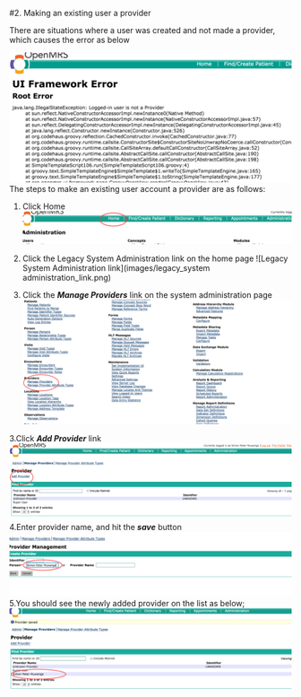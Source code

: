 #2. Making an existing user a provider

There are situations where a user was created and not made a provider, which causes the error as below

![Error Logged In User is Not a Provider](images/error_loggedin_user_isnotaprovider.png)
The steps to make an existing user account a provider are as follows:
1. Click Home
    ![Legacy UI Menu](images/legacy-menu.png)
    
2. Click the Legacy System Administration link on the home page
![Legacy System Administration link](images/legacy_system administration_link.png)
3. Click the ***Manage Providers*** link on the system administration page
![Manage Providers link](images/manage_providers.png)

3.Click ***Add Provider*** link ![Add Provider](images/add_provider.png)
4.Enter provider name, and hit the ***save*** button ![Provider Name](images/enter_provider_name.png)
5.You should see the newly added provider on the list as below;
![Provider Added link](images/provider_added.png)
